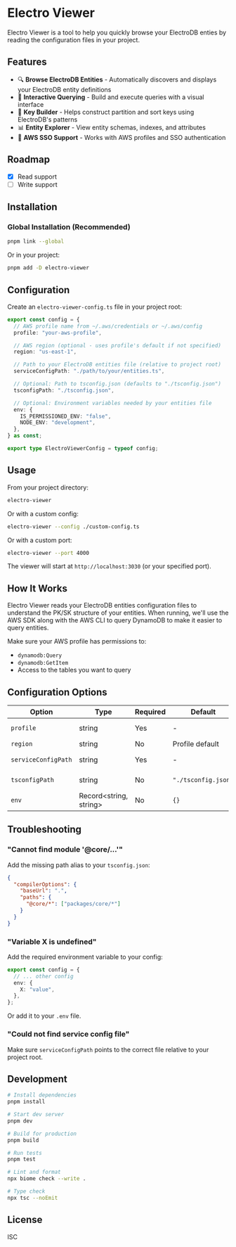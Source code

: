 # Electro Viewer

Electro Viewer is a tool to help you quickly browse your ElectroDB enties by reading the configuration
files in your project.

## Features

- 🔍 **Browse ElectroDB Entities** - Automatically discovers and displays your ElectroDB entity definitions
- 🎯 **Interactive Querying** - Build and execute queries with a visual interface
- 🔑 **Key Builder** - Helps construct partition and sort keys using ElectroDB's patterns
- 📊 **Entity Explorer** - View entity schemas, indexes, and attributes
- 🔐 **AWS SSO Support** - Works with AWS profiles and SSO authentication

## Roadmap

- [x] Read support
- [ ] Write support

## Installation

### Global Installation (Recommended)

```bash
pnpm link --global
```

Or in your project:

```bash
pnpm add -D electro-viewer
```

## Configuration

Create an `electro-viewer-config.ts` file in your project root:

```typescript
export const config = {
  // AWS profile name from ~/.aws/credentials or ~/.aws/config
  profile: "your-aws-profile",

  // AWS region (optional - uses profile's default if not specified)
  region: "us-east-1",

  // Path to your ElectroDB entities file (relative to project root)
  serviceConfigPath: "./path/to/your/entities.ts",

  // Optional: Path to tsconfig.json (defaults to "./tsconfig.json")
  tsconfigPath: "./tsconfig.json",

  // Optional: Environment variables needed by your entities file
  env: {
    IS_PERMISSIONED_ENV: "false",
    NODE_ENV: "development",
  },
} as const;

export type ElectroViewerConfig = typeof config;
```

## Usage

From your project directory:

```bash
electro-viewer
```

Or with a custom config:

```bash
electro-viewer --config ./custom-config.ts
```

Or with a custom port:

```bash
electro-viewer --port 4000
```

The viewer will start at `http://localhost:3030` (or your specified port).

## How It Works

Electro Viewer reads your ElectroDB entities configuration files to understand the PK/SK structure
of your entities. When running, we'll use the AWS SDK along with the AWS CLI to query DynamoDB
to make it easier to query entities.

Make sure your AWS profile has permissions to:
- `dynamodb:Query`
- `dynamodb:GetItem`
- Access to the tables you want to query

## Configuration Options

| Option | Type | Required | Default | Description |
|--------|------|----------|---------|-------------|
| `profile` | string | Yes | - | AWS profile name |
| `region` | string | No | Profile default | AWS region |
| `serviceConfigPath` | string | Yes | - | Path to entities file |
| `tsconfigPath` | string | No | `"./tsconfig.json"` | Path to tsconfig.json |
| `env` | Record<string, string> | No | `{}` | Environment variables |

## Troubleshooting

### "Cannot find module '@core/...'"

Add the missing path alias to your `tsconfig.json`:

```json
{
  "compilerOptions": {
    "baseUrl": ".",
    "paths": {
      "@core/*": ["packages/core/*"]
    }
  }
}
```

### "Variable X is undefined"

Add the required environment variable to your config:

```typescript
export const config = {
  // ... other config
  env: {
    X: "value",
  },
};
```

Or add it to your `.env` file.

### "Could not find service config file"

Make sure `serviceConfigPath` points to the correct file relative to your project root.

## Development

```bash
# Install dependencies
pnpm install

# Start dev server
pnpm dev

# Build for production
pnpm build

# Run tests
pnpm test

# Lint and format
npx biome check --write .

# Type check
npx tsc --noEmit
```

## License

ISC
